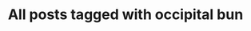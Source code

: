 ---
layout: tag
title: "All posts tagged with occipital bun"
permalink: /weblog/tags/occipital-bun/
taxonomy: occipital bun
---